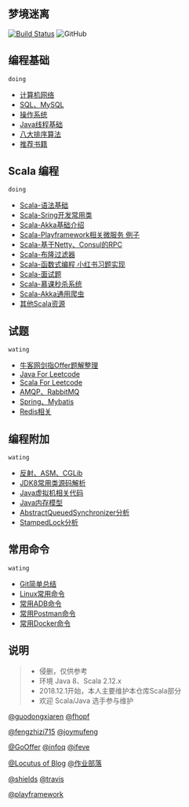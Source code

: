 梦境迷离
---

[![Build Status](https://travis-ci.org/jxnu-liguobin/cs-summary-reflection.svg?branch=master)](https://travis-ci.org/jxnu-liguobin/cs-summary-reflection)
![GitHub](https://img.shields.io/github/license/jxnu-liguobin/cs-summary-reflection.svg)

编程基础 
---
``` doing ```
- [计算机网络](https://github.com/jxnu-liguobin/cs-summary-reflection/blob/master/src/main/java/cn/edu/jxnu/questions/Network.md)
- [SQL、MySQL](https://github.com/jxnu-liguobin/cs-summary-reflection/blob/master/src/main/java/cn/edu/jxnu/questions/MySQL.md)
- [操作系统](https://github.com/jxnu-liguobin/cs-summary-reflection/blob/master/src/main/java/cn/edu/jxnu/questions/OS.md)
- [Java线程基础](https://github.com/jxnu-liguobin/cs-summary-reflection/blob/master/src/main/java/cn/edu/jxnu/questions/Threads.md)
- [八大排序算法](https://github.com/jxnu-liguobin/cs-summary-reflection/blob/master/src/main/java/cn/edu/jxnu/questions/Sort.md)
- [推荐书籍](https://github.com/jxnu-liguobin/cs-summary-reflection/blob/master/src/main/java/cn/edu/jxnu/recommendbooks/JavaBooks.md)

Scala 编程
---
``` doing ```
- [Scala-语法基础](https://github.com/jxnu-liguobin/cs-summary-reflection/blob/master/src/main/java/cn/edu/jxnu/scala/ScalaBasic.md)
- [Scala-Sring开发常用类](https://github.com/jxnu-liguobin/cs-summary-reflection/blob/master/src/main/java/cn/edu/jxnu/scala/ScalaUtil.md)
- [Scala-Akka基础介绍](https://github.com/jxnu-liguobin/cs-summary-reflection/blob/master/src/main/java/cn/edu/jxnu/scala/ScalaAkkaBasic.md)
- [Scala-Playframework相关微服务 例子](https://github.com/jxnu-liguobin/scala_micro_service)
- [Scala-基于Netty、Consul的RPC](https://github.com/jxnu-liguobin/dlsRpc)
- [Scala-布隆过滤器](https://github.com/jxnu-liguobin/Scala-BloomFilter)
- [Scala-函数式编程 小红书习题实现](https://github.com/jxnu-liguobin/cs-summary-reflection/tree/master/src/main/java/cn/edu/jxnu/scala/fb/Scalafb.md)
- [Scala-面试题](https://github.com/jxnu-liguobin/cs-summary-reflection/blob/master/src/main/java/cn/edu/jxnu/questions/ScalaQuestions.md)
- [Scala-慕课秒杀系统](https://github.com/jxnu-liguobin/SpringBoot-SecKill-Scala)
- [Scala-Akka通用爬虫](https://github.com/jxnu-liguobin/scala-akka-crawler)
- [其他Scala资源](https://github.com/jxnu-liguobin/cs-summary-reflection/tree/master/src/main/java/cn/edu/jxnu/scala/Other.md)

试题
---
``` wating ```
- [牛客网剑指Offer题解整理](https://github.com/jxnu-liguobin/cs-summary-reflection/blob/master/src/main/java/cn/edu/jxnu/questions/JianZhiOffer.md)
- [Java For Leetcode](https://github.com/jxnu-liguobin/cs-summary-reflection/blob/master/src/main/java/cn/edu/jxnu/leetcode)
- [Scala For Leetcode](https://github.com/jxnu-liguobin/cs-summary-reflection/blob/master/src/main/java/cn/edu/jxnu/leetcode/scala) 
- [AMQP、RabbitMQ](https://github.com/jxnu-liguobin/cs-summary-reflection/blob/master/src/main/java/cn/edu/jxnu/questions/MQ.md)
- [Spring、Mybatis](https://github.com/jxnu-liguobin/cs-summary-reflection/blob/master/src/main/java/cn/edu/jxnu/questions/SSM.md)
- [Redis相关](https://github.com/jxnu-liguobin/cs-summary-reflection/blob/master/src/main/java/cn/edu/jxnu/questions/Redis.md)

编程附加
---
``` wating ```
- [反射、ASM、CGLib](https://github.com/jxnu-liguobin/cs-summary-reflection/blob/master/src/main/java/cn/edu/jxnu/questions/ASM.md)
- [JDK8常用类源码解析](https://github.com/jxnu-liguobin/cs-summary-reflection/blob/master/src/main/java/cn/edu/jxnu/sourcecode/sourcecode.md)
- [Java虚拟机相关代码](https://github.com/jxnu-liguobin/cs-summary-reflection/blob/master/src/main/java/cn/edu/jxnu/questions/JVM.md)
- [Java内存模型](https://github.com/jxnu-liguobin/cs-summary-reflection/blob/master/src/main/java/cn/edu/jxnu/questions/JMM.md)
- [AbstractQueuedSynchronizer分析](https://github.com/jxnu-liguobin/cs-summary-reflection/blob/master/src/main/java/cn/edu/jxnu/questions/AQS.md)
- [StampedLock分析](https://github.com/jxnu-liguobin/cs-summary-reflection/blob/master/src/main/java/cn/edu/jxnu/questions/StampedLock.md)

常用命令
---
``` wating ```
- [Git简单总结](https://github.com/jxnu-liguobin/cs-summary-reflection/blob/master/src/main/java/cn/edu/jxnu/questions/Git.md)
- [Linux常用命令](https://github.com/jxnu-liguobin/cs-summary-reflection/blob/master/src/main/java/cn/edu/jxnu/questions/Linux.md)
- [常用ADB命令](https://github.com/jxnu-liguobin/cs-summary-reflection/blob/master/src/main/java/cn/edu/jxnu/autoTest/ADB.md)
- [常用Postman命令](https://github.com/jxnu-liguobin/cs-summary-reflection/blob/master/src/main/java/cn/edu/jxnu/autoTest/Postman.md)
- [常用Docker命令](https://github.com/jxnu-liguobin/cs-summary-reflection/blob/master/src/main/java/cn/edu/jxnu/questions/Docker.md)

说明
---
> * 侵删，仅供参考
> * 环境 Java 8、Scala 2.12.x
> * 2018.12.1开始，本人主要维护本仓库Scala部分
> * 欢迎 Scala/Java 选手参与维护

[@guodongxiaren](https://github.com/guodongxiaren/README) [@fhopf](https://github.com/fhopf/akka-crawler-example)

[@fengzhizi715](https://github.com/fengzhizi715/ProxyPool) [@joymufeng](https://github.com/joymufeng)

[@GoOffer](https://github.com/liuenci/GoOffer) [@infoq](https://www.infoq.cn) [@ifeve](http://ifeve.com/) 

[@Locutus of Blog](http://blog.locut.us/2008/01/12/a-decent-stand-alone-java-bloom-filter-implementation/) [@作业部落](https://www.zybuluo.com)

[@shields](https://shields.io/) [@travis](https://travis-ci.org/)

[@playframework](https://www.playframework.com)